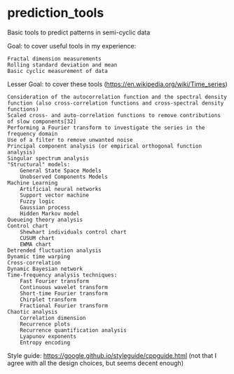 # prediction_tools
Basic tools to predict patterns in semi-cyclic data

Goal: to cover useful tools in my experience:

    Fractal dimension measurements
    Rolling standard deviation and mean
    Basic cyclic measurement of data

Lesser Goal: to cover these tools (https://en.wikipedia.org/wiki/Time_series)

    Consideration of the autocorrelation function and the spectral density function (also cross-correlation functions and cross-spectral density functions)
    Scaled cross- and auto-correlation functions to remove contributions of slow components[32]
    Performing a Fourier transform to investigate the series in the frequency domain
    Use of a filter to remove unwanted noise
    Principal component analysis (or empirical orthogonal function analysis)
    Singular spectrum analysis
    "Structural" models:
        General State Space Models
        Unobserved Components Models
    Machine Learning
        Artificial neural networks
        Support vector machine
        Fuzzy logic
        Gaussian process
        Hidden Markov model
    Queueing theory analysis
    Control chart
        Shewhart individuals control chart
        CUSUM chart
        EWMA chart
    Detrended fluctuation analysis
    Dynamic time warping
    Cross-correlation
    Dynamic Bayesian network
    Time-frequency analysis techniques:
        Fast Fourier transform
        Continuous wavelet transform
        Short-time Fourier transform
        Chirplet transform
        Fractional Fourier transform
    Chaotic analysis
        Correlation dimension
        Recurrence plots
        Recurrence quantification analysis
        Lyapunov exponents
        Entropy encoding

Style guide:
    https://google.github.io/styleguide/cppguide.html
    (not that I agree with all the design choices, but seems decent enough)
